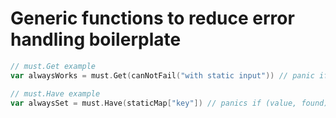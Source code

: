 # Generic functions to reduce error handling boilerplate

```go
// must.Get example
var alwaysWorks = must.Get(canNotFail("with static input")) // panic if there is an error, or discard it

// must.Have example
var alwaysSet = must.Have(staticMap["key"]) // panics if (value, found) is not found 
```